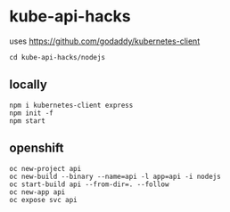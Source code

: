 # kube-api-hacks

uses https://github.com/godaddy/kubernetes-client

```
cd kube-api-hacks/nodejs
```

## locally
```
npm i kubernetes-client express
npm init -f
npm start
```
## openshift
```
oc new-project api
oc new-build --binary --name=api -l app=api -i nodejs
oc start-build api --from-dir=. --follow
oc new-app api
oc expose svc api
```